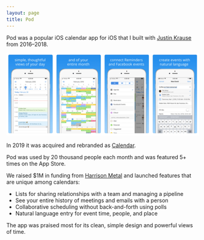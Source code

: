 ```yaml
---
layout: page
title: Pod
---
```

Pod was a popular iOS calendar app for iOS that I built with [Justin Krause](https://justinkrause.biz) from 2016–2018.

<img src="images/screenshots.png" />

In 2019 it was acquired and rebranded as [Calendar](https://itunes.apple.com/us/app/calendar/id1113106806?mt=8).

Pod was used by 20 thousand people each month and was featured 5+ times on the App Store.

We raised $1M in funding from [Harrison Metal](https://www.harrisonmetal.com) and launched features that are unique among calendars:
* Lists for sharing relationships with a team and managing a pipeline
* See your entire history of meetings and emails with a person
* Collaborative scheduling without back-and-forth using polls
* Natural language entry for event time, people, and place

The app was praised most for its clean, simple design and powerful views of time.
